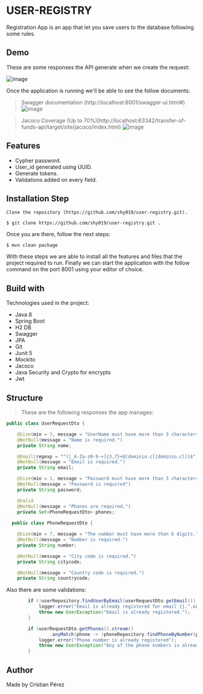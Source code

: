 # USER-REGISTRY

Registration App is an app that let you save users to the database following some rules.

## Demo
These are some responses the API generate when we create the request:

![image](https://user-images.githubusercontent.com/33939388/197271190-34e6375f-17cf-4fb3-833e-3ec016f46b8a.png)

Once the application is running we'll be able to see the follow documents:

> Swagger documentation (http://localhost:8001/swagger-ui.html#)
![image](https://user-images.githubusercontent.com/33939388/197271381-3cce4710-cd66-4177-ba3c-01120f92dc03.png)

> Jacoco Coverage (Up to 70%)(http://localhost:63342/transfer-of-funds-api/target/site/jacoco/index.html)
![image](https://user-images.githubusercontent.com/33939388/197271466-f20083c1-88fd-4c48-9fb5-9a67e312a3df.png)
## Features

- Cypher password.
- User_id generated using UUID.
- Generate tokens.
- Validations added on every field.

## Installation Step

	Clone the repository (https://github.com/shy019/user-registry.git).

`$ git clone https://github.com/shy019/user-registry.git .`

Once you are there, follow the next steps:

`$ mvn clean package`

With these steps we are able to install all the features and files that the project required to run.
Finally we can start the application with the follow command on the port 8001 using your editor of choice.

## Build with

Technologies used in the project:
- Java 8
- Spring Boot
- H2 DB
- Swagger
- JPA
- Git
- Junit 5
- Mockito
- Jacoco
- Java Security and Crypto for encrypts
- Jwt

## Structure

> These are the following responses the app manages:
```java
public class UserRequestDto {

	@Size(min = 3, message = "UserName must have more than 3 characters.")
	@NotNull(message = "Name is required.")
	private String name;

	@Email(regexp = "^([_A-Za-z0-9-+]{3,7}+@(dominio.cl|dominio.cl))$", message = "The email must have to apply next format: aaaaaaa@dominio.cl")
	@NotNull(message = "Email is required.")
	private String email;

	@Size(min = 3, message = "Password must have more than 3 characters.")
	@NotNull(message = "Password is required")
	private String password;

	@Valid
	@NotNull(message = "Phones are required.")
	private Set<PhoneRequestDto> phones;
  
  public class PhoneRequestDto {

	@Size(min = 7, message = "The number must have more than 6 digits.")
	@NotNull(message = "Number is required.")
	private String number;

	@NotNull(message = "City code is required.")
	private String citycode;

	@NotNull(message = "Country code is required.")
	private String countrycode;
```
Also there are some validations:

```java
		if (!userRepository.findUserByEmail(userRequestDto.getEmail()).isEmpty()) {
			logger.error("Email is already registered for email {}.".concat(userRequestDto.getEmail()));
			throw new UserException("Email is already registered.");
		}

		if (userRequestDto.getPhones().stream()
				.anyMatch(phone -> !phoneRepository.findPhoneByNumber(phone.getNumber()).isEmpty())) {
			logger.error("Phone number is already registered");
			throw new UserException("Any of the phone numbers is already registered.");
		}
```

## Author
Made by Cristian Pérez
